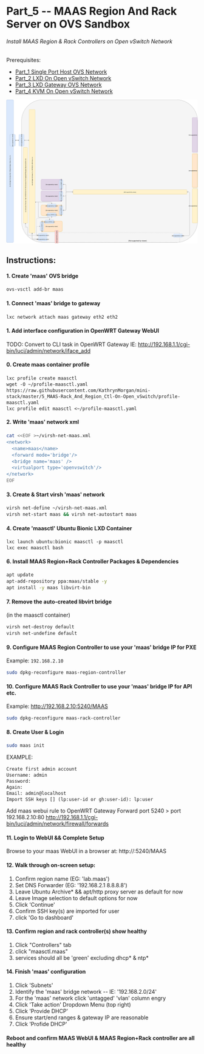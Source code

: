 # Part_5 -- MAAS Region And Rack Server on OVS Sandbox
###### Install MAAS Region & Rack Controllers on Open vSwitch Network

Prerequisites:
- [Part_1 Single Port Host OVS Network]
- [Part_2 LXD On Open vSwitch Network]
- [Part_3 LXD Gateway OVS Network]
- [Part_4 KVM On Open vSwitch Network]

![CCIO_Hypervisor - KVM-On-Open-vSwitch](https://github.com/KathrynMorgan/mini-stack/blob/master/5_MAAS-Rack_And_Region_Ctl-On-Open_vSwitch/web/drawio/MAAS-Region-And-Rack-Ctl-on-OVS-Sandbox.svg)

## Instructions:
#### 1. Create 'maas' OVS bridge
````sh
ovs-vsctl add-br maas
````

#### 1. Connect 'maas' bridge to gateway
````sh
lxc network attach maas gateway eth2 eth2
````

#### 1. Add interface configuration in OpenWRT Gateway WebUI
TODO: Convert to CLI task in OpenWRT Gateway
IE: http://192.168.1.1/cgi-bin/luci/admin/network/iface_add

#### 0. Create maas container profile
````
lxc profile create maasctl
wget -O ~/profile-maasctl.yaml https://raw.githubusercontent.com/KathrynMorgan/mini-stack/master/5_MAAS-Rack_And_Region_Ctl-On-Open_vSwitch/profile-maasctl.yaml
lxc profile edit maasctl <~/profile-maasctl.yaml 
````

#### 2. Write 'maas' network xml
````sh
cat <<EOF >~/virsh-net-maas.xml
<network>
  <name>maas</name>
  <forward mode='bridge'/>
  <bridge name='maas' />
  <virtualport type='openvswitch'/>
</network>
EOF
````

#### 3. Create & Start virsh 'maas' network
````sh
virsh net-define ~/virsh-net-maas.xml 
virsh net-start maas && virsh net-autostart maas
````

#### 4. Create 'maasctl' Ubuntu Bionic LXD Container
````
lxc launch ubuntu:bionic maasctl -p maasctl
lxc exec maasctl bash
````

#### 6. Install MAAS Region+Rack Controller Packages & Dependencies
````sh
apt update
apt-add-repository ppa:maas/stable -y
apt install -y maas libvirt-bin
````

#### 7. Remove the auto-created libvirt bridge
(in the maasctl container)
````sh
virsh net-destroy default
virsh net-undefine default
````

#### 9. Configure MAAS Region Controller to use your 'maas' bridge IP for PXE
Example: `192.168.2.10`
````sh
sudo dpkg-reconfigure maas-region-controller
````

#### 10. Configure MAAS Rack Controller to use your 'maas' bridge IP for API etc.
Example: http://192.168.2.10:5240/MAAS
````sh
sudo dpkg-reconfigure maas-rack-controller
````

#### 8. Create User & Login
````sh
sudo maas init
````
EXAMPLE:
````
Create first admin account
Username: admin
Password:
Again:
Email: admin@localhost
Import SSH keys [] (lp:user-id or gh:user-id): lp:user
````

Add maas webui rule to OpenWRT Gateway
Forward port 5240 > port 192.168.2.10:80
http://192.168.1.1/cgi-bin/luci/admin/network/firewall/forwards

#### 11. Login to WebUI && Complete Setup
Browse to your maas WebUI in a browser at: http://<gateway-ip>:5240/MAAS

#### 12. Walk through on-screen setup:
 1. Confirm region name (EG: 'lab.maas')
 2. Set DNS Forwarder   (EG: '192.168.2.1 8.8.8.8')
 3. Leave Ubuntu Archive* && apt/http proxy server as default for now
 4. Leave Image selection to default options for now
 5. Click 'Continue'
 6. Confirm SSH key(s) are imported for user
 7. click 'Go to dashboard'

#### 13. Confirm region and rack controller(s) show healthy
 1. Click "Controllers" tab
 2. click "maasctl.maas"
 3. services should all be 'green' excluding dhcp* & ntp*

#### 14. Finish 'maas' configuration
 1. Click 'Subnets'
 2. Identify the 'maas' bridge network
 -- IE: '192.168.2.0/24'
 3. For the 'maas' network click 'untagged' 'vlan' column engry
 4. Click 'Take action' Dropdown Menu (top right)
 5. Click 'Provide DHCP'
 6. Ensure start/end ranges & gateway IP are reasonable
 7. Click 'Profide DHCP'

#### Reboot and confirm MAAS WebUI & MAAS Region+Rack controller are all healthy

<!-- Markdown link & img dfn's -->
[Part_1 Single Port Host OVS Network]: https://github.com/KathrynMorgan/mini-stack/tree/master/1_Single_Port_Host-Open_vSwitch_Network_Configuration
[Part_2 LXD On Open vSwitch Network]: https://github.com/KathrynMorgan/mini-stack/tree/master/2_LXD-On-OVS
[Part_3 LXD Gateway OVS Network]: https://github.com/KathrynMorgan/mini-stack/tree/master/3_LXD_Network_Gateway
[Part_4 KVM On Open vSwitch Network]: https://github.com/KathrynMorgan/mini-stack/tree/master/4_KVM_On_Open_vSwitch
